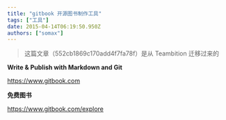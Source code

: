 ```yaml
---
title: "gitbook 开源图书制作工具"
tags: ["工具"]
date: 2015-04-14T06:19:50.950Z
authors: ["somax"]
---
```


> 这篇文章（552cb1869c170add4f7fa78f）是从 Teambition 迁移过来的

<p><span><b>Write &amp; Publish with Markdown and Git</b></span><br></p><p><a href="https://www.gitbook.com">https://www.gitbook.com</a><span><br></span></p><p><b>免费图书</b></p><p><a href="https://www.gitbook.com/explore">https://www.gitbook.com/explore</a><br></p>
